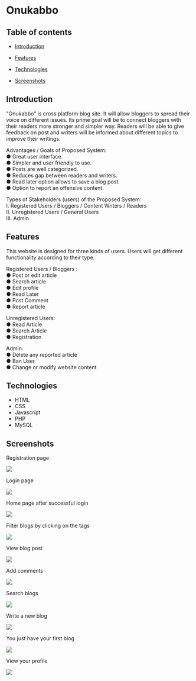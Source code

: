 # Onukabbo

## Table of contents

* [Introduction](#introduction)

* [Features](#features)

* [Technologies](#technologies)

* [Screenshots](#screenshots)

## Introduction

"Onukabbo" is cross platform blog site. It will allow bloggers to spread their voice on different issues. Its prime goal will be to connect bloggers with their readers more stronger and simpler way. Readers will be able to give feedback on post and writers will be informed about different topics to improve their writings.

Advantages / Goals of Proposed System:<br>
● Great user interface.<br>
● Simpler and user friendly to use.<br>
● Posts are well categorized.<br>
● Reduces gap between readers and writers.<br>
● Read later option allows to save a blog post.<br>
● Option to report an offensive content.<br>

Types of Stakeholders (users) of the Proposed System:<br>
I. Registered Users / Bloggers / Content Writers / Readers<br>
II. Unregistered Users / General Users<br>
III. Admin<br>

## Features

This website is designed for three kinds of users. Users will get different functionality according to their type.<br>

Registered Users / Bloggers :<br>
● Post or edit article<br>
● Search article<br>
● Edit profile<br>
● Read Later<br>
● Post Comment<br>
● Report article<br>

Unregistered Users:<br>
● Read Article<br>
● Search Article<br>
● Registration<br>

Admin:<br>
● Delete any reported article<br>
● Ban User<br>
● Change or modify website content<br>

## Technologies

* HTML
* CSS
* Javascript
* PHP
* MySQL

## Screenshots
<div>
  <p>Registration page</p>
  <img src="demo images/demo-1.png">
</div>
<div>
  <p>Login page</p>
  <img src="demo images/demo-2.png">
</div>
<div>
  <p>Home page after successful login</p>
  <img src="demo images/demo-3.png">
</div>
<div>
  <p>Filter blogs by clicking on the tags</p>
  <img src="demo images/demo-4.png">
</div>
<div>
  <p>View blog post</p>
  <img src="demo images/demo-5.png">
</div>
<div>
  <p>Add comments</p>
  <img src="demo images/demo-6.png">
</div>
<div>
  <p>Search blogs</p>
  <img src="demo images/demo-8.png">
</div>
<div>
  <p>Write a new blog</p>
  <img src="demo images/demo-9.png">
</div>
<div>
  <p>You just have your first blog</p>
  <img src="demo images/demo-10.png">
</div>
<div>
  <p>View your profile</p>
  <img src="demo images/demo-7.png">
</div>
